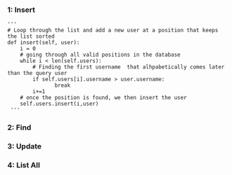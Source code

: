 
### 1: Insert
    '''
    # Loop through the list and add a new user at a position that keeps the list sorted
    def insert(self, user):
        i = 0
        # going through all valid positions in the database
        while i < len(self.users):
            # Finding the first username  that alhpabetically comes later than the query user
            if self.users[i].username > user.username:
                   break
            i+=1
        # once the position is found, we then insert the user
        self.users.insert(i,user)
     '''
        
### 2: Find
### 3: Update
### 4: List All
